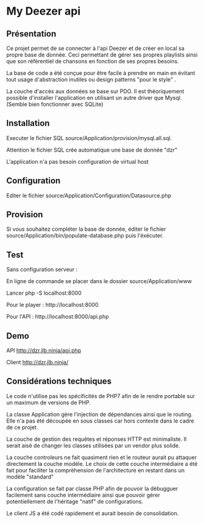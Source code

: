 # My Deezer api

## Présentation
Ce projet permet de se connecter à l'api Deezer et de créer en local sa propre base de donnée. Ceci permettant de gérer ses propres playlists ainsi que son référentiel de chansons en fonction de ses propres besoins.
 
 La base de code a été conçue pour être facile à prendre en main en évitant tout usage d'abstraction inutiles ou design patterns "pour le style" .
 
 La couche d'accès aux données se base sur PDO. Il est théoriquement possible d'installer l'application en utilisant un autre driver que Mysql. (Semble bien fonctionner avec SQLite) 


## Installation
Executer le fichier SQL source/Application/provision/mysql.all.sql.

Attention le fichier SQL crée automatique une base de donnée "dzr"

L'application n'a pas besoin configuration de virtual host 

## Configuration
Editer le fichier source/Application/Configuration/Datasource.php

## Provision
Si vous souhaitez compléter la base de donnée, éditer le fichier source/Application/bin/populate-database.php puis l'éxécuter.

## Test
Sans configuration serveur :

En ligne de commande se placer dans le dossier source/Application/www

Lancer php -S localhost:8000

Pour le player : http://localhost:8000

Pour l'API : http://localhost:8000/api.php


## Demo
API http://dzr.jlb.ninja/api.php

Client http://dzr.jlb.ninja/


## Considérations techniques

Le code n'utilise pas les spécificités de PHP7 afin de le rendre portable sur un maximum de versions de PHP.

La classe Application gère l'injection de dépendances ainsi que le routing. Elle n'a pas été découpée en sous classes car hors contexte dans le cadre de ce projet.

La couche de gestion des requêtes et réponses HTTP est minimaliste. Il serait aisé de changer les classes utilisées par un vendor plus solide.

La couche controleurs ne fait quasiment rien et le routeur aurait pu attaquer directement la couche modèle. Le choix de cette couche intermédiaire a été fait pour faciliter la compréhension de l'architecture en restant dans un modèle "standard"

La configuration se fait par classe PHP afin de pouvoir la débugguer facilement sans couche intermédiaire ainsi que pouvoir gérer potentiellement de l'héritage "natif" de configurations.

Le client JS a été codé rapidement et aurait besoin de consolidation.
